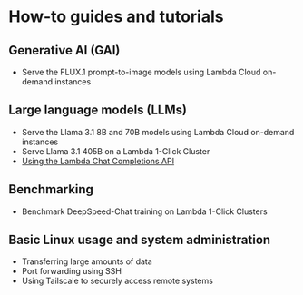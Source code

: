 # How-to guides and tutorials

## Generative AI (GAI)

- Serve the FLUX.1 prompt-to-image models using Lambda Cloud on-demand
  instances

## Large language models (LLMs)

- Serve the Llama 3.1 8B and 70B models using Lambda Cloud on-demand instances
- Serve Llama 3.1 405B on a Lambda 1-Click Cluster
- [Using the Lambda Chat Completions API](large-language-models/lambda-chat-api)

## Benchmarking

- Benchmark DeepSpeed-Chat training on Lambda 1-Click Clusters

## Basic Linux usage and system administration

- Transferring large amounts of data
- Port forwarding using SSH
- Using Tailscale to securely access remote systems
